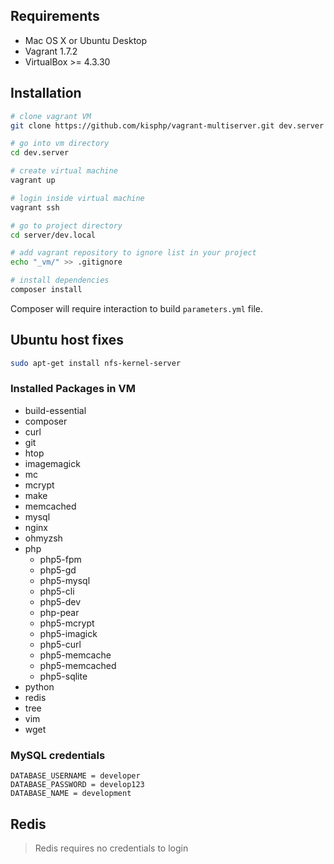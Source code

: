 ## Requirements

- Mac OS X or Ubuntu Desktop
- Vagrant 1.7.2
- VirtualBox >= 4.3.30

## Installation

```bash
# clone vagrant VM
git clone https://github.com/kisphp/vagrant-multiserver.git dev.server

# go into vm directory
cd dev.server

# create virtual machine
vagrant up

# login inside virtual machine
vagrant ssh

# go to project directory
cd server/dev.local

# add vagrant repository to ignore list in your project
echo "_vm/" >> .gitignore 

# install dependencies
composer install

```

Composer will require interaction to build `parameters.yml` file.

## Ubuntu host fixes 
```bash
sudo apt-get install nfs-kernel-server
```

### Installed Packages in VM

- build-essential
- composer
- curl
- git
- htop
- imagemagick
- mc
- mcrypt
- make
- memcached
- mysql
- nginx
- ohmyzsh
- php
    - php5-fpm
    - php5-gd
    - php5-mysql
    - php5-cli
    - php5-dev
    - php-pear
    - php5-mcrypt
    - php5-imagick
    - php5-curl
    - php5-memcache
    - php5-memcached
    - php5-sqlite
- python
- redis
- tree
- vim
- wget

### MySQL credentials

```
DATABASE_USERNAME = developer
DATABASE_PASSWORD = develop123
DATABASE_NAME = development
```

## Redis

> Redis requires no credentials to login
